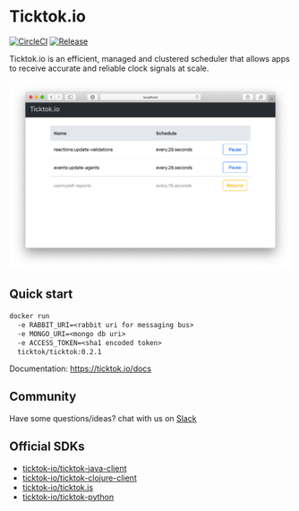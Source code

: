 # Ticktok.io
[![CircleCI](https://circleci.com/gh/ticktok-io/ticktok.io.svg?style=svg)](https://circleci.com/gh/ticktok-io/ticktok.io)
[![Release](https://img.shields.io/github/release-pre/ticktok-io/ticktok.io.svg)](https://github.com/ticktok-io/ticktok.io/releases/0.2.1)

Ticktok.io is an efficient, managed and clustered scheduler that allows 
apps to receive accurate and reliable clock signals at scale. 

![screenshot](https://raw.githubusercontent.com/ticktok-io/brand/master/screenshots/screenshot_clocks_list_v2.png)

## Quick start
```
docker run 
  -e RABBIT_URI=<rabbit uri for messaging bus>
  -e MONGO_URI=<mongo db uri>
  -e ACCESS_TOKEN=<sha1 encoded token>
  ticktok/ticktok:0.2.1
```

Documentation: https://ticktok.io/docs
	
## Community
Have some questions/ideas? chat with us on [Slack](https://join.slack.com/t/ticktokio/shared_invite/enQtNTE0MzExNTY5MjIzLThjNDU3NjIzYzQxZTY0YTM5ODE2OWFmMWU3YmQ1ZTViNDVmYjZkNWUzMWU5NWU0YmU5NWYxMWMxZjlmNGQ1Y2U)

## Official SDKs
* [ticktok-io/ticktok-java-client](https://github.com/ticktok-io/ticktok-java-client)
* [ticktok-io/ticktok-clojure-client](https://github.com/ticktok-io/ticktok-clojure-client)
* [ticktok-io/ticktok.js](https://github.com/ticktok-io/ticktok.js)
* [ticktok-io/ticktok-python](https://github.com/ticktok-io/ticktok-python)
